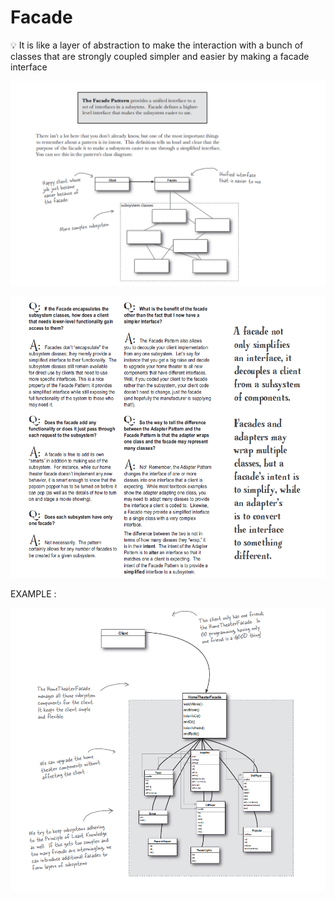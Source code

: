 # Facade

<aside>
💡 It is like a layer of abstraction to make the interaction with a  bunch of classes that are strongly coupled simpler and easier by making a facade interface

</aside>

![Facade%200839e6c5d58c4999a0c956c2c4b9d10c/Untitled.png](Facade%200839e6c5d58c4999a0c956c2c4b9d10c/Untitled.png)

![Facade%200839e6c5d58c4999a0c956c2c4b9d10c/Untitled%201.png](Facade%200839e6c5d58c4999a0c956c2c4b9d10c/Untitled%201.png)

EXAMPLE :

![Facade%200839e6c5d58c4999a0c956c2c4b9d10c/Untitled%202.png](Facade%200839e6c5d58c4999a0c956c2c4b9d10c/Untitled%202.png)